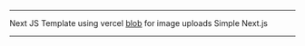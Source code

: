 ---
 Next JS Template using vercel&nbsp;<a href="https.blob.jessejesse.com">blob</a>&nbsp;for image uploads Simple Next.js 
___
